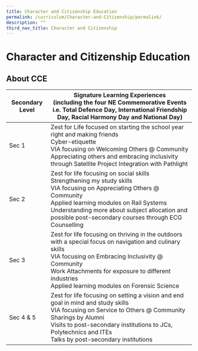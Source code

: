 ```yaml
---
title: Character and Citizenship Education
permalink: /curriculum/Character-and-Citizenship/permalink/
description: ""
third_nav_title: Character and Citizenship
---
```

Character and Citizenship Education
===================================

About CCE
---------

| Secondary Level 	| Signature Learning Experiences<br>(including the four NE Commemorative Events i.e. Total Defence Day, International Friendship Day, Racial Harmony Day and National Day) 	|
|---	|---	|
| Sec 1 	| Zest for Life focused on starting the school year right and making friends<br>Cyber-etiquette<br>VIA focusing on Welcoming Others @ Community<br>Appreciating others and embracing inclusivity through Satellite Project Integration with Pathlight 	|
| Sec 2 	| Zest for life focusing on social skills<br>Strengthening my study skills<br>VIA focusing on Appreciating Others @ Community<br>Applied learning modules on Rail Systems<br>Understanding more about subject allocation and possible post-secondary courses through ECG Counselling 	|
| Sec 3 	| Zest for life focusing on thriving in the outdoors with a special focus on navigation and culinary skills<br>VIA focusing on Embracing Inclusivity @ Community<br>Work Attachments for exposure to different industries<br>Applied learning modules on Forensic Science 	|
| Sec 4 & 5 	| Zest for life focusing on setting a vision and end goal in mind and study skills<br>VIA focusing on Service to Others @ Community<br>Sharings by Alumni<br>Visits to post-secondary institutions to JCs, Polytechnics and ITEs<br>Talks by post-secondary institutions 	|